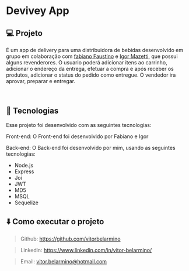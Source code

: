 # Devivey App


## 💻 Projeto

 É um app de delivery para uma distribuidora de bebidas desenvolvido em grupo em colaboração com [fabiano Faustino](https://github.com/fabianojustino) e [Igor Mazetti](https://github.com/Igormazetti), que possui alguns revenderores. O usuario poderá adicionar itens ao carrinho, adicionar o endereço da entrega, efetuar a compra e após receber os produtos, adicionar o status do pedido como entregue. O vendedor ira aprovar, preparar e entregar.

</br>

## 🚀 Tecnologias

Esse projeto foi desenvolvido com as seguintes tecnologias:

Front-end:
O Front-end foi desenvolvido por Fabiano e Igor
</br>

Back-end:
O Back-end foi desenvolvido por mim, usando as seguintes tecnologias:
- Node.js
- Express
- Joi
- JWT
- MD5
- MSQL
- Sequelize


## ⬇️ Como executar o projeto



> Github: https://github.com/vitorbelarmino

> Linkedin: https://www.linkedin.com/in/vitor-belarmino/

> Email: vitor.belarmino@hotmail.com
